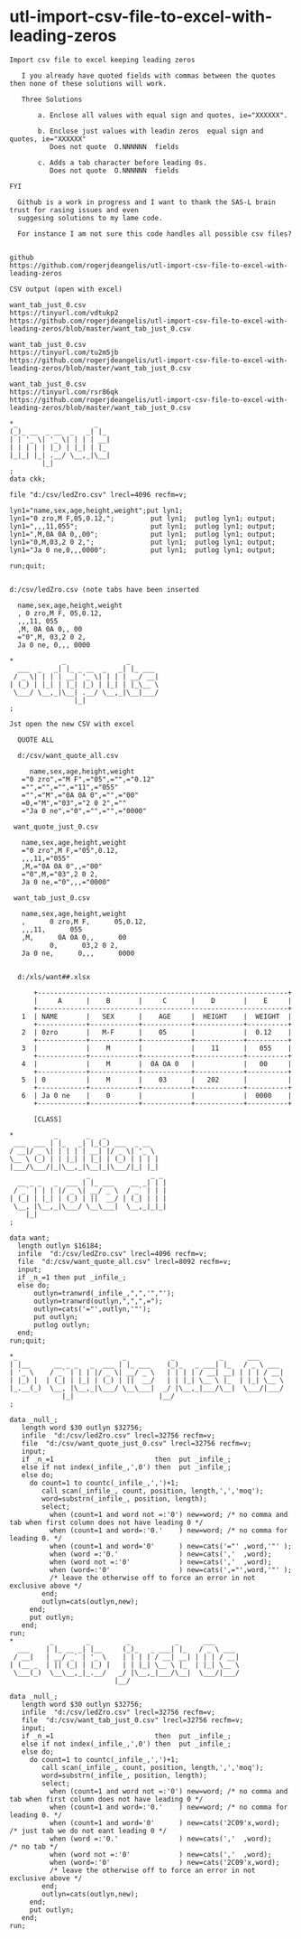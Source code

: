 # utl-import-csv-file-to-excel-with-leading-zeros
    Import csv file to excel keeping leading zeros                                                                                  
                                                                                                                                    
       I you already have quoted fields with commas between the quotes then none of these solutions will work.                      
                                                                                                                                    
       Three Solutions                                                                                                              
                                                                                                                                    
           a. Enclose all values with equal sign and quotes, ie="XXXXXX".                                                           
                                                                                                                                    
           b. Enclose just values with leadin zeros  equal sign and quotes, ie="XXXXXX"                                             
              Does not quote  O.NNNNNN  fields                                                                                      
                                                                                                                                    
           c. Adds a tab character before leading 0s.                                                                               
              Does not quote  O.NNNNNN  fields                                                                                      
                                                                                                                                    
    FYI                                                                                                                             
                                                                                                                                    
      Github is a work in progress and I want to thank the SAS-L brain trust for rasing issues and even                             
      suggesing solutions to my lame code.                                                                                          
                                                                                                                                    
      For instance I am not sure this code handles all possible csv files?                                                          
                                                                                                                                    
                                                                                                                                    
    github                                                                                                                          
    https://github.com/rogerjdeangelis/utl-import-csv-file-to-excel-with-leading-zeros                                              
                                                                                                                                    
    CSV output (open with excel)                                                                                                    
                                                                                                                                    
    want_tab_just_0.csv                                                                                                             
    https://tinyurl.com/vdtukp2                                                                                                     
    https://github.com/rogerjdeangelis/utl-import-csv-file-to-excel-with-leading-zeros/blob/master/want_tab_just_0.csv              
                                                                                                                                    
    want_tab_just_0.csv                                                                                                             
    https://tinyurl.com/tu2m5jb                                                                                                     
    https://github.com/rogerjdeangelis/utl-import-csv-file-to-excel-with-leading-zeros/blob/master/want_tab_just_0.csv              
                                                                                                                                    
    want_tab_just_0.csv                                                                                                             
    https://tinyurl.com/rsr86qk                                                                                                     
    https://github.com/rogerjdeangelis/utl-import-csv-file-to-excel-with-leading-zeros/blob/master/want_tab_just_0.csv              
                                                                                                                                    
    *_                   _                                                                                                          
    (_)_ __  _ __  _   _| |_                                                                                                        
    | | '_ \| '_ \| | | | __|                                                                                                       
    | | | | | |_) | |_| | |_                                                                                                        
    |_|_| |_| .__/ \__,_|\__|                                                                                                       
            |_|                                                                                                                     
    ;                                                                                                                               
    data ckk;                                                                                                                       
                                                                                                                                    
    file "d:/csv/ledZro.csv" lrecl=4096 recfm=v;                                                                                    
                                                                                                                                    
    lyn1="name,sex,age,height,weight";put lyn1;                                                                                     
    lyn1="0 zro,M F,05,0.12,";         put lyn1;  putlog lyn1; output;                                                              
    lyn1=",,,11,055";                  put lyn1;  putlog lyn1; output;                                                              
    lyn1=",M,0A 0A 0,,00";             put lyn1;  putlog lyn1; output;                                                              
    lyn1="0,M,03,2 0 2,";              put lyn1;  putlog lyn1; output;                                                              
    lyn1="Ja 0 ne,0,,,0000";           put lyn1;  putlog lyn1; output;                                                              
                                                                                                                                    
    run;quit;                                                                                                                       
                                                                                                                                    
                                                                                                                                    
    d:/csv/ledZro.csv (note tabs have been inserted                                                                                 
                                                                                                                                    
      name,sex,age,height,weight                                                                                                    
      , 0 zro,M F, 05,0.12,                                                                                                         
      ,,,11, 055                                                                                                                    
      ,M, 0A 0A 0,, 00                                                                                                              
      ="0",M, 03,2 0 2,                                                                                                             
      Ja 0 ne, 0,,, 0000                                                                                                            
                                                                                                                                    
    *            _               _                                                                                                  
      ___  _   _| |_ _ __  _   _| |_ ___                                                                                            
     / _ \| | | | __| '_ \| | | | __/ __|                                                                                           
    | (_) | |_| | |_| |_) | |_| | |_\__ \                                                                                           
     \___/ \__,_|\__| .__/ \__,_|\__|___/                                                                                           
                    |_|                                                                                                             
    ;                                                                                                                               
                                                                                                                                    
    Jst open the new CSV with excel                                                                                                 
                                                                                                                                    
      QUOTE ALL                                                                                                                     
                                                                                                                                    
      d:/csv/want_quote_all.csv                                                                                                     
                                                                                                                                    
         name,sex,age,height,weight                                                                                                 
       ="0 zro",="M F",="05",="",="0.12"                                                                                            
       ="",="",="",="11",="055"                                                                                                     
       ="",="M",="0A 0A 0",="",="00"                                                                                                
       =0,="M",="03",="2 0 2",=""                                                                                                   
       ="Ja 0 ne",="0",="",="",="0000"                                                                                              
                                                                                                                                    
     want_quote_just_0.csv                                                                                                          
                                                                                                                                    
       name,sex,age,height,weight                                                                                                   
       ="0 zro",M F,="05",0.12,                                                                                                     
       ,,,11,="055"                                                                                                                 
       ,M,="0A 0A 0",,="00"                                                                                                         
       ="0",M,="03",2 0 2,                                                                                                          
       Ja 0 ne,="0",,,="0000"                                                                                                       
                                                                                                                                    
     want_tab_just_0.csv                                                                                                            
                                                                                                                                    
       name,sex,age,height,weight                                                                                                   
       ,      0 zro,M F,      05,0.12,                                                                                              
       ,,,11,      055                                                                                                              
       ,M,      0A 0A 0,,      00                                                                                                   
              0,      03,2 0 2,                                                                                                     
       Ja 0 ne,      0,,,      0000                                                                                                 
                                                                                                                                    
                                                                                                                                    
      d:/xls/want##.xlsx                                                                                                            
                                                                                                                                    
          +--------------------------------------------------------------+                                                          
          |     A      |    B       |     C      |    D       |    E     |                                                          
          +--------------------------------------------------------------+                                                          
       1  | NAME       |   SEX      |    AGE     |  HEIGHT    |  WEIGHT  |                                                          
          +------------+------------+------------+------------+----------+                                                          
       2  | 0zro       |   M-F      |    05      |            |  0.12    |                                                          
          +------------+------------+------------+------------+----------+                                                          
       3  |            |    M       |            |    11      |   055    |                                                          
          +------------+------------+------------+------------+----------+                                                          
       4  |            |    M       |  0A OA 0   |            |   00     |                                                          
          +------------+------------+------------+------------+----------+                                                          
       5  | 0          |    M       |    03      |   202      |          |                                                          
          +------------+------------+------------+------------+----------+                                                          
       6  | Ja 0 ne    |    0       |            |            |  0000    |                                                          
          +------------+------------+------------+------------+----------+                                                          
                                                                                                                                    
          [CLASS]                                                                                                                   
                                                                                                                                    
    *          _       _   _                                                                                                        
     ___  ___ | |_   _| |_(_) ___  _ __                                                                                             
    / __|/ _ \| | | | | __| |/ _ \| '_ \                                                                                            
    \__ \ (_) | | |_| | |_| | (_) | | | |                                                                                           
    |___/\___/|_|\__,_|\__|_|\___/|_| |_|                                                                                           
                       _               _ _                                                                                          
      __ _ _   _  ___ | |_ ___    __ _| | |                                                                                         
     / _` | | | |/ _ \| __/ _ \  / _` | | |                                                                                         
    | (_| | |_| | (_) | ||  __/ | (_| | | |                                                                                         
     \__, |\__,_|\___/ \__\___|  \__,_|_|_|                                                                                         
        |_|                                                                                                                         
    ;                                                                                                                               
                                                                                                                                    
    data want;                                                                                                                      
      length outlyn $16184;                                                                                                         
      infile  "d:/csv/ledZro.csv" lrecl=4096 recfm=v;                                                                               
      file  "d:/csv/want_quote_all.csv" lrecl=8092 recfm=v;                                                                         
      input;                                                                                                                        
      if _n_=1 then put _infile_;                                                                                                   
      else do;                                                                                                                      
          outlyn=tranwrd(_infile_,",",'","');                                                                                       
          outlyn=tranwrd(outlyn,",",",=");                                                                                          
          outlyn=cats('="',outlyn,'"');                                                                                             
          put outlyn;                                                                                                               
          putlog outlyn;                                                                                                            
      end;                                                                                                                          
    run;quit;                                                                                                                       
                                                                                                                                    
    *_                          _           _           _      ___                                                                  
    | |__      __ _ _   _  ___ | |_ ___    (_)_   _ ___| |_   / _ \ ___                                                             
    | '_ \    / _` | | | |/ _ \| __/ _ \   | | | | / __| __| | | | / __|                                                            
    | |_) |  | (_| | |_| | (_) | ||  __/   | | |_| \__ \ |_  | |_| \__ \                                                            
    |_.__(_)  \__, |\__,_|\___/ \__\___|  _/ |\__,_|___/\__|  \___/|___/                                                            
                 |_|                     |__/                                                                                       
    ;                                                                                                                               
                                                                                                                                    
    data _null_;                                                                                                                    
       length word $30 outlyn $32756;                                                                                               
       infile  "d:/csv/ledZro.csv" lrecl=32756 recfm=v;                                                                             
       file  "d:/csv/want_quote_just_0.csv" lrecl=32756 recfm=v;                                                                    
       input;                                                                                                                       
       if _n_=1                         then  put _infile_;                                                                         
       else if not index(_infile_,',0') then  put _infile_;                                                                         
       else do;                                                                                                                     
         do count=1 to countc(_infile_,',')+1;                                                                                      
            call scan(_infile_, count, position, length,',','moq');                                                                 
            word=substrn(_infile_, position, length);                                                                               
            select;                                                                                                                 
              when (count=1 and word not =:'0') new=word; /* no comma and tab when first column does not have leading 0 */          
              when (count=1 and word=:'0.'    ) new=word; /* no comma for leading 0. */                                             
              when (count=1 and word='0'      ) new=cats('="' ,word,'"' );                                                          
              when (word =:'0.'               ) new=cats(','  ,word);                                                               
              when (word not =:'0'            ) new=cats(','  ,word);                                                               
              when (word=:'0'                 ) new=cats(',="',word,'"' );                                                          
              /* leave the otherwise off to force an error in not exclusive above */                                                
            end;                                                                                                                    
            outlyn=cats(outlyn,new);                                                                                                
         end;                                                                                                                       
         put outlyn;                                                                                                                
       end;                                                                                                                         
    run;                                                                                                                            
    *         _        _         _           _      ___                                                                             
      ___    | |_ __ _| |__     (_)_   _ ___| |_   / _ \ ___                                                                        
     / __|   | __/ _` | '_ \    | | | | / __| __| | | | / __|                                                                       
    | (__ _  | || (_| | |_) |   | | |_| \__ \ |_  | |_| \__ \                                                                       
     \___(_)  \__\__,_|_.__/   _/ |\__,_|___/\__|  \___/|___/                                                                       
                              |__/                                                                                                  
                                                                                                                                    
    data _null_;                                                                                                                    
       length word $30 outlyn $32756;                                                                                               
       infile  "d:/csv/ledZro.csv" lrecl=32756 recfm=v;                                                                             
       file  "d:/csv/want_tab_just_0.csv" lrecl=32756 recfm=v;                                                                      
       input;                                                                                                                       
       if _n_=1                         then  put _infile_;                                                                         
       else if not index(_infile_,',0') then  put _infile_;                                                                         
       else do;                                                                                                                     
         do count=1 to countc(_infile_,',')+1;                                                                                      
            call scan(_infile_, count, position, length,',','moq');                                                                 
            word=substrn(_infile_, position, length);                                                                               
            select;                                                                                                                 
              when (count=1 and word not =:'0') new=word; /* no comma and tab when first column does not have leading 0 */          
              when (count=1 and word=:'0.'    ) new=word; /* no comma for leading 0. */                                             
              when (count=1 and word='0'      ) new=cats('2C09'x,word);  /* just tab we do not eant leading 0 */                    
              when (word =:'0.'               ) new=cats(','  ,word);    /* no tab */                                               
              when (word not =:'0'            ) new=cats(','  ,word);                                                               
              when (word=:'0'                 ) new=cats('2C09'x,word);                                                             
              /* leave the otherwise off to force an error in not exclusive above */                                                
            end;                                                                                                                    
            outlyn=cats(outlyn,new);                                                                                                
         end;                                                                                                                       
         put outlyn;                                                                                                                
       end;                                                                                                                         
    run;                                                                                                                            
                                                                                                                                    

